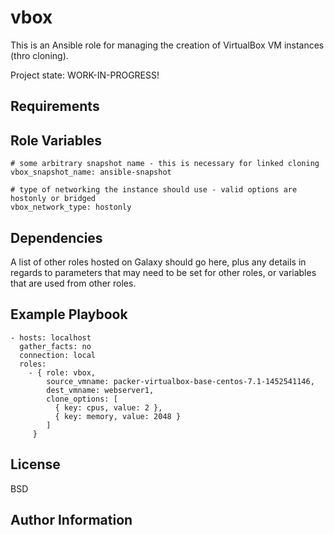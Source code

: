 vbox
====

This is an Ansible role for managing the creation of VirtualBox VM instances (thro cloning).

Project state: WORK-IN-PROGRESS!

Requirements
------------


Role Variables
--------------

    # some arbitrary snapshot name - this is necessary for linked cloning
    vbox_snapshot_name: ansible-snapshot

    # type of networking the instance should use - valid options are hostonly or bridged
    vbox_network_type: hostonly

Dependencies
------------

A list of other roles hosted on Galaxy should go here, plus any details in regards to parameters that may need to be set for other roles, or variables that are used from other roles.

Example Playbook
----------------

    - hosts: localhost
      gather_facts: no
      connection: local
      roles:
        - { role: vbox,
            source_vmname: packer-virtualbox-base-centos-7.1-1452541146,
            dest_vmname: webserver1,
            clone_options: [
              { key: cpus, value: 2 },
              { key: memory, value: 2048 }
            ]
         }


License
-------

BSD

Author Information
------------------

